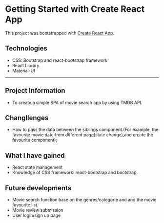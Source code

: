 # Getting Started with Create React App

This project was bootstrapped with [Create React App](https://github.com/facebook/create-react-app).

## Technologies

- CSS: Bootstrap and react-bootstrap framework
- React Library.
- Material-UI

---

## Project Information

- To create a simple SPA of movie search app by using TMDB API.

## Changllenges

- How to pass the data between the siblings component.(For example, the favourite movie data from different page(state change),and create the favourite component);

## What I have gained

- React state management
- Knowledge of CSS framework: react-bootstrap and bootstrap.

## Future developments

- Movie search function base on the genres/categorie and and the movie favourite list.
- Movie review submission
- User login/sign up page
